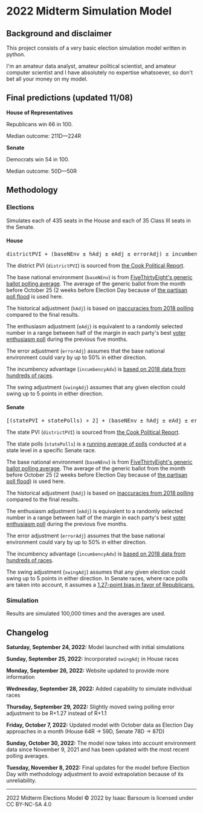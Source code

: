 # 2022 Midterm Simulation Model

## Background and disclaimer 

This project consists of a very basic election simulation model written in python.

I'm an amateur data analyst, amateur political scientist, and amateur computer scientist and I have absolutely no expertise whatsoever, so don't bet all your money on my model.

## Final predictions (updated 11/08)

**House of Representatives**

Republicans win 66 in 100.

Median outcome: 211D—224R

**Senate**

Democrats win 54 in 100.

Median outcome: 50D—50R

## Methodology

### Elections
Simulates each of 435 seats in the House and each of 35 Class III seats in the Senate.

#### House

<pre>districtPVI + (baseNEnv ± hAdj ± eAdj ± errorAdj) ± incumbencyAdv + swingAdj = election result</pre>


The district PVI (<code>districtPVI</code>) is sourced from [the Cook Political Report](https://www.cookpolitical.com/cook-pvi/2022-partisan-voting-index/district-map-and-list).

The base national environment (<code>baseNEnv</code>) is from [FiveThirtyEight's generic ballot polling average](https://projects.fivethirtyeight.com/polls/generic-ballot/). The average of the generic ballot from the month before October 25 (2 weeks before Election Day because of [the partisan poll flood](https://www.politico.com/news/2022/11/01/biden-gap-senate-surveys-00064362) is used here. 

The historical adjustment (<code>hAdj</code>) is based on [inaccuracies from 2018 polling](https://projects.fivethirtyeight.com/polls/generic-ballot/2018/) compared to the final results.

The enthusiasm adjustment (<code>eAdj</code>) is equivalent to a randomly selected number in a range between half of the margin in each party's best [voter enthusiasm poll](https://morningconsult.com/2022-midterm-elections-tracker/) during the previous five months.

The error adjustment (<code>errorAdj</code>) assumes that the base national environment could vary by up to 50% in either direction.

The incumbency advantage (<code>incumbencyAdv</code>) is [based on 2018 data from hundreds of races](https://fivethirtyeight.com/features/how-much-was-incumbency-worth-in-2018/).

The swing adjustment (<code>swingAdj</code>) assumes that any given election could swing up to 5 points in either direction.

#### Senate 

<pre>[(statePVI + statePolls) ÷ 2] + (baseNEnv ± hAdj ± eAdj ± errorAdj) ± incumbencyAdv + swingAdj = election result</pre>

The state PVI (<code>districtPVI</code>) is sourced from [the Cook Political Report](https://www.cookpolitical.com/cook-pvi/2022-partisan-voting-index/state-map-and-list).

The state polls (<code>statePolls</code>) is a [running average of polls](https://projects.fivethirtyeight.com/polls/) conducted at a state level in a specific Senate race.

The base national environment (<code>baseNEnv</code>) is from [FiveThirtyEight's generic ballot polling average](https://projects.fivethirtyeight.com/polls/generic-ballot/). The average of the generic ballot from the month before October 25 (2 weeks before Election Day because of [the partisan poll flood](https://www.politico.com/news/2022/11/01/biden-gap-senate-surveys-00064362)) is used here. 

The historical adjustment (<code>hAdj</code>) is based on [inaccuracies from 2018 polling](https://projects.fivethirtyeight.com/polls/generic-ballot/2018/) compared to the final results.

The enthusiasm adjustment (<code>eAdj</code>) is equivalent to a randomly selected number in a range between half of the margin in each party's best [voter enthusiasm poll](https://morningconsult.com/2022-midterm-elections-tracker/) during the previous five months.

The error adjustment (<code>errorAdj</code>) assumes that the base national environment could vary by up to 50% in either direction.

The incumbency advantage (<code>incumbencyAdv</code>) is [based on 2018 data from hundreds of races](https://fivethirtyeight.com/features/how-much-was-incumbency-worth-in-2018/).

The swing adjustment (<code>swingAdj</code>) assumes that any given election could swing up to 5 points in either direction. In Senate races, where race polls are taken into account, it assumes a [1.27-point bias in favor of Republicans.](https://fivethirtyeight.com/features/will-the-polls-overestimate-democrats-again/)


### Simulation
Results are simulated 100,000 times and the averages are used.

## Changelog
**Saturday, September 24, 2022:** Model launched with initial simulations

**Sunday, September 25, 2022:** Incorporated <code>swingAdj</code> in House races

**Monday, September 26, 2022:** Website updated to provide more information 

**Wednesday, September 28, 2022:** Added capability to simulate individual races

**Thursday, September 29, 2022:** Slightly moved swing polling error adjustment to be R+1.27 instead of R+1.1

**Friday, October 7, 2022:** Updated model with October data as Election Day approaches in a month (House 64R → 59D, Senate 78D → 87D)

**Sunday, October 30, 2022:** The model now takes into account environment data since November 9, 2021 and has been updated with the most recent polling averages. 

**Tuesday, November 8, 2022:** Final updates for the model before Election Day with methodology adjustment to avoid extrapolation because of its unreliability.

___

2022 Midterm Elections Model © 2022 by Isaac Barsoum is licensed under CC BY-NC-SA 4.0
